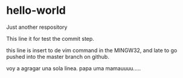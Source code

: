 # hello-world
Just another respository

This line it for test the commit step.

this line is insert to de vim command in the MINGW32, and late to go pushed into the master branch on github.

voy a agragar una sola linea. papa uma mamauuuu.....
